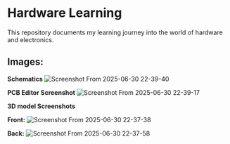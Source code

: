 # Hardware Learning

This repository documents my learning journey into the world of hardware and electronics.

## Images:

**Schematics**
![Screenshot From 2025-06-30 22-39-40](https://github.com/user-attachments/assets/d01ae8df-60e3-4dda-865d-6ba2bf5f1f92)

**PCB Editor Screenshot**
![Screenshot From 2025-06-30 22-39-17](https://github.com/user-attachments/assets/77b8e835-145f-44ae-a661-3c6501bf2e69)

**3D model Screenshots**

**Front:**
![Screenshot From 2025-06-30 22-37-38](https://github.com/user-attachments/assets/47e1d925-5f7f-4e16-873a-fd06c46a1945)

**Back:**
![Screenshot From 2025-06-30 22-37-58](https://github.com/user-attachments/assets/aa2b7696-8372-457d-b634-cc3033a840c6)
